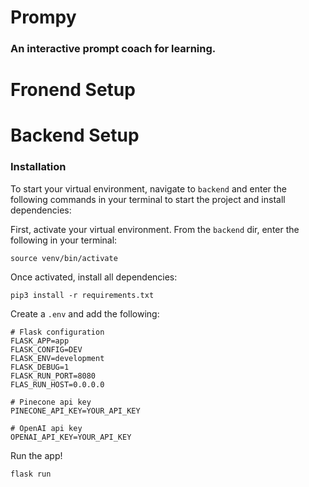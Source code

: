 # Prompy
### An interactive prompt coach for learning.

# Fronend Setup


# Backend Setup

### Installation

To start your virtual environment, navigate to `backend` and enter the following commands in your terminal to start the project and install dependencies:

First, activate your virtual environment. From the `backend` dir, enter the following in your terminal:

```shell
source venv/bin/activate

```

Once activated, install all dependencies:
```shell
pip3 install -r requirements.txt

```

Create a `.env` and add the following:
```shell
# Flask configuration
FLASK_APP=app
FLASK_CONFIG=DEV
FLASK_ENV=development
FLASK_DEBUG=1
FLASK_RUN_PORT=8080
FLAS_RUN_HOST=0.0.0.0

# Pinecone api key
PINECONE_API_KEY=YOUR_API_KEY

# OpenAI api key
OPENAI_API_KEY=YOUR_API_KEY

```

Run the app!
```
flask run

```